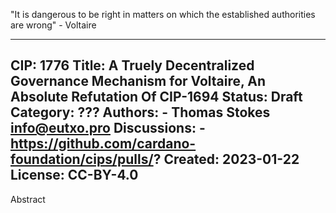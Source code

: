 "It is dangerous to be right in matters on which the established authorities are wrong" - Voltaire

---
CIP: 1776
Title: A Truely Decentralized Governance Mechanism for Voltaire, An Absolute Refutation Of CIP-1694
Status: Draft
Category: ???
Authors:
    - Thomas Stokes <info@eutxo.pro>
Discussions:
    - https://github.com/cardano-foundation/cips/pulls/?
Created: 2023-01-22
License: CC-BY-4.0
---


Abstract
